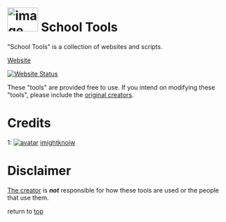 # <img src="https://i.ibb.co/DDKjf6n/image.png" alt="image" width="70px" height="55px" border="0" name="school-tools"></img> School Tools
<a name="description"></a>"School Tools" is a collection of websites and scripts.

[Website][3]

[![Website Status](https://img.shields.io/hsts/preload/schooltools.netlify.app?label=Online%3A&logo=netlify)][3]

These "tools" are provided free to use.
If you intend on modifying these "tools", please include the [original creators][2].

# Credits

1: [![avatar](https://images.weserv.nl/?url=github.com/imightknoiw.png?v=4&h=25&w=25&fit=cover&mask=circle&maxage=7d)][1] [imightknoiw][1]

# Disclaimer

[The creator][1] is ___not___ responsible for how these tools are used or the people that use them.

return to [top](#school-tools)

[1]:https://github.com/imightknoiw "Developer"
[2]:#credits "Credits"
[3]:https://schooltools.netlify.app/ "Official Website"
